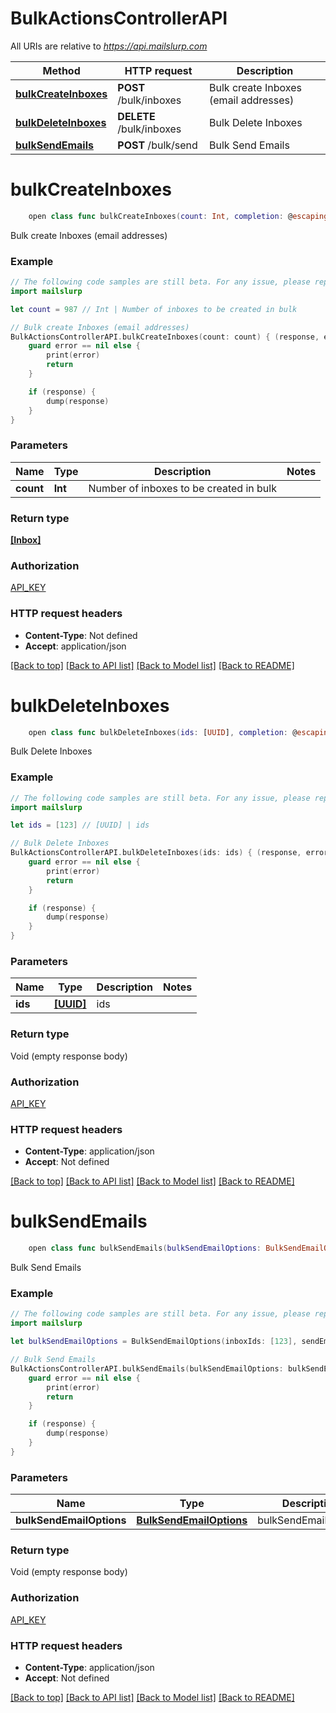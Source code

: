 # BulkActionsControllerAPI

All URIs are relative to *https://api.mailslurp.com*

Method | HTTP request | Description
------------- | ------------- | -------------
[**bulkCreateInboxes**](BulkActionsControllerAPI.md#bulkcreateinboxes) | **POST** /bulk/inboxes | Bulk create Inboxes (email addresses)
[**bulkDeleteInboxes**](BulkActionsControllerAPI.md#bulkdeleteinboxes) | **DELETE** /bulk/inboxes | Bulk Delete Inboxes
[**bulkSendEmails**](BulkActionsControllerAPI.md#bulksendemails) | **POST** /bulk/send | Bulk Send Emails


# **bulkCreateInboxes**
```swift
    open class func bulkCreateInboxes(count: Int, completion: @escaping (_ data: [Inbox]?, _ error: Error?) -> Void)
```

Bulk create Inboxes (email addresses)

### Example 
```swift
// The following code samples are still beta. For any issue, please report via http://github.com/OpenAPITools/openapi-generator/issues/new
import mailslurp

let count = 987 // Int | Number of inboxes to be created in bulk

// Bulk create Inboxes (email addresses)
BulkActionsControllerAPI.bulkCreateInboxes(count: count) { (response, error) in
    guard error == nil else {
        print(error)
        return
    }

    if (response) {
        dump(response)
    }
}
```

### Parameters

Name | Type | Description  | Notes
------------- | ------------- | ------------- | -------------
 **count** | **Int** | Number of inboxes to be created in bulk | 

### Return type

[**[Inbox]**](Inbox.md)

### Authorization

[API_KEY](../README.md#API_KEY)

### HTTP request headers

 - **Content-Type**: Not defined
 - **Accept**: application/json

[[Back to top]](#) [[Back to API list]](../README.md#documentation-for-api-endpoints) [[Back to Model list]](../README.md#documentation-for-models) [[Back to README]](../README.md)

# **bulkDeleteInboxes**
```swift
    open class func bulkDeleteInboxes(ids: [UUID], completion: @escaping (_ data: Void?, _ error: Error?) -> Void)
```

Bulk Delete Inboxes

### Example 
```swift
// The following code samples are still beta. For any issue, please report via http://github.com/OpenAPITools/openapi-generator/issues/new
import mailslurp

let ids = [123] // [UUID] | ids

// Bulk Delete Inboxes
BulkActionsControllerAPI.bulkDeleteInboxes(ids: ids) { (response, error) in
    guard error == nil else {
        print(error)
        return
    }

    if (response) {
        dump(response)
    }
}
```

### Parameters

Name | Type | Description  | Notes
------------- | ------------- | ------------- | -------------
 **ids** | [**[UUID]**](UUID.md) | ids | 

### Return type

Void (empty response body)

### Authorization

[API_KEY](../README.md#API_KEY)

### HTTP request headers

 - **Content-Type**: application/json
 - **Accept**: Not defined

[[Back to top]](#) [[Back to API list]](../README.md#documentation-for-api-endpoints) [[Back to Model list]](../README.md#documentation-for-models) [[Back to README]](../README.md)

# **bulkSendEmails**
```swift
    open class func bulkSendEmails(bulkSendEmailOptions: BulkSendEmailOptions, completion: @escaping (_ data: Void?, _ error: Error?) -> Void)
```

Bulk Send Emails

### Example 
```swift
// The following code samples are still beta. For any issue, please report via http://github.com/OpenAPITools/openapi-generator/issues/new
import mailslurp

let bulkSendEmailOptions = BulkSendEmailOptions(inboxIds: [123], sendEmailOptions: SendEmailOptions(attachments: ["attachments_example"], bcc: ["bcc_example"], body: "body_example", cc: ["cc_example"], charset: "charset_example", from: "from_example", isHTML: false, replyTo: "replyTo_example", sendStrategy: "sendStrategy_example", subject: "subject_example", template: 123, templateVariables: 123, to: ["to_example"], toContacts: [123], toGroup: 123)) // BulkSendEmailOptions | bulkSendEmailOptions

// Bulk Send Emails
BulkActionsControllerAPI.bulkSendEmails(bulkSendEmailOptions: bulkSendEmailOptions) { (response, error) in
    guard error == nil else {
        print(error)
        return
    }

    if (response) {
        dump(response)
    }
}
```

### Parameters

Name | Type | Description  | Notes
------------- | ------------- | ------------- | -------------
 **bulkSendEmailOptions** | [**BulkSendEmailOptions**](BulkSendEmailOptions.md) | bulkSendEmailOptions | 

### Return type

Void (empty response body)

### Authorization

[API_KEY](../README.md#API_KEY)

### HTTP request headers

 - **Content-Type**: application/json
 - **Accept**: Not defined

[[Back to top]](#) [[Back to API list]](../README.md#documentation-for-api-endpoints) [[Back to Model list]](../README.md#documentation-for-models) [[Back to README]](../README.md)

